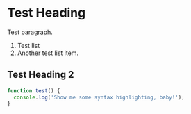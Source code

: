 # Test Heading

Test paragraph.

1. Test list
2. Another test list item.

## Test Heading 2

```js
function test() {
  console.log('Show me some syntax highlighting, baby!');
}

```
